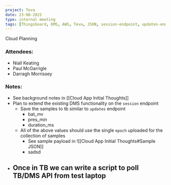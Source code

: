 ```yaml
---
project: Teva
date: 23-08-2022
type: internal meeting
tags: [Thingsboard, DMS, AWS, Teva, JSON, session-endpoint, updates-endpoint]
---
```



Cloud Planning

### Attendees:
- Niall Keating
- Paul McGarrigle
- Darragh Morrissey


### Notes:
- See background notes in [[Cloud App Initial Thoughts]]
- Plan to extend the existing DMS functionality on the `session` endpoint
	- Save the samples to tb similar to `updates` endpoint
		- bat_mv
		- pres_min
		- duration_ms
	- All of the above values should use the single `epoch` uploaded for the collection of samples
		- See sample payload in ![[Cloud App Initial Thoughts#Sample JSON]]
		- sadsd
- Once in TB we can write a script to poll TB/DMS API from test laptop
	- 